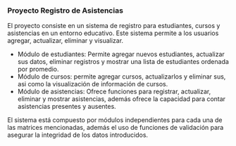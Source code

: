 ### Proyecto Registro de Asistencias

El proyecto consiste en un sistema de registro para estudiantes, cursos y asistencias en un entorno educativo. Este sistema permite a los usuarios agregar, actualizar, eliminar y visualizar.

- Módulo de estudiantes: Permite agregar nuevos estudiantes, actualizar sus datos, eliminar registros y mostrar una lista de estudiantes ordenada por promedio.
- Módulo de cursos: permite agregar cursos, actualizarlos y eliminar sus, asi como la visualización de información de cursos.
- Módulo de asistencias: Ofrece funciones para registrar, actualizar, eliminar y mostrar asistencias, además ofrece la capacidad para contar asistencias presentes y ausentes.

El sistema está compuesto por módulos independientes para cada una de las matrices mencionadas, además el uso de funciones de validación para asegurar la integridad de los datos introducidos.
